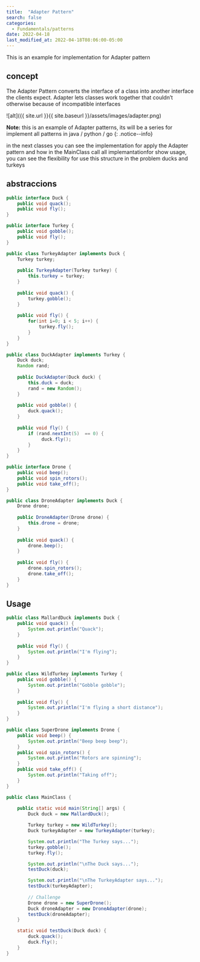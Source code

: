 ```yaml
---
title:  "Adapter Pattern"
search: false
categories: 
  - Fundamentals/patterns
date: 2022-04-18
last_modified_at: 2022-04-18T08:06:00-05:00
---
```


This is an example for implementation for Adapter pattern

## concept

The Adapter Pattern converts the interface of a class into
another interface the clients expect. Adapter lets classes work
together that couldn’t otherwise because of incompatible
interfaces

![alt]({{ site.url }}{{ site.baseurl }}/assets/images/adapter.png)

**Note:** this is an example of Adapter patterns, its will be a series for implement all patterns in java / python / go
{: .notice--info}

in the next classes you can see the implementation for apply the Adapter pattern and how in the MainClass call all implemantationfor show usage, 
you can see the flexibility for use this structure in the problem ducks and turkeys

## abstraccions 

```java
public interface Duck {
	public void quack();
	public void fly();
}
```
```java
public interface Turkey {
	public void gobble();
	public void fly();
}
```

```java
public class TurkeyAdapter implements Duck {
	Turkey turkey;
 
	public TurkeyAdapter(Turkey turkey) {
		this.turkey = turkey;
	}
    
	public void quack() {
		turkey.gobble();
	}
  
	public void fly() {
		for(int i=0; i < 5; i++) {
			turkey.fly();
		}
	}
}
```
```java
public class DuckAdapter implements Turkey {
	Duck duck;
	Random rand;
 
	public DuckAdapter(Duck duck) {
		this.duck = duck;
		rand = new Random();
	}
    
	public void gobble() {
		duck.quack();
	}
  
	public void fly() {
		if (rand.nextInt(5)  == 0) {
		     duck.fly();
		}
	}
}
```
```java
public interface Drone {
	public void beep();
	public void spin_rotors();
	public void take_off();
}
```
```java
public class DroneAdapter implements Duck {
	Drone drone;
 
	public DroneAdapter(Drone drone) {
		this.drone = drone;
	}
    
	public void quack() {
		drone.beep();
	}
  
	public void fly() {
		drone.spin_rotors();
		drone.take_off();
	}
}
```
## Usage


```java
public class MallardDuck implements Duck {
	public void quack() {
		System.out.println("Quack");
	}
 
	public void fly() {
		System.out.println("I'm flying");
	}
}

```

```java
public class WildTurkey implements Turkey {
	public void gobble() {
		System.out.println("Gobble gobble");
	}
 
	public void fly() {
		System.out.println("I'm flying a short distance");
	}
}
```

```java
public class SuperDrone implements Drone {
	public void beep() {
		System.out.println("Beep beep beep");
	}
	public void spin_rotors() {
		System.out.println("Rotors are spinning");
	}
	public void take_off() {
		System.out.println("Taking off");
	}
}
```


```java
public class MainClass {
    
	public static void main(String[] args) {
		Duck duck = new MallardDuck();

		Turkey turkey = new WildTurkey();
		Duck turkeyAdapter = new TurkeyAdapter(turkey);

		System.out.println("The Turkey says...");
		turkey.gobble();
		turkey.fly();

		System.out.println("\nThe Duck says...");
		testDuck(duck);

		System.out.println("\nThe TurkeyAdapter says...");
		testDuck(turkeyAdapter);
		
		// Challenge
		Drone drone = new SuperDrone();
		Duck droneAdapter = new DroneAdapter(drone);
		testDuck(droneAdapter);
	}

	static void testDuck(Duck duck) {
		duck.quack();
		duck.fly();
	}
}
```
